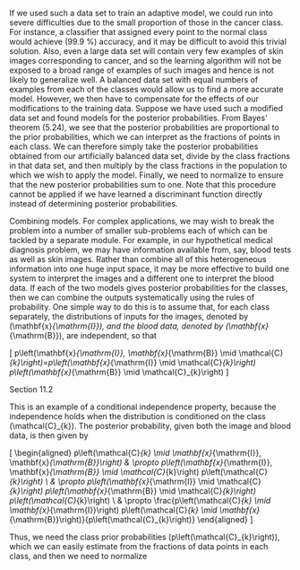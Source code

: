 If we used such a data set to train an adaptive model, we could run into severe difficulties due to the small proportion of those in the cancer class. For instance, a classifier that assigned every point to the normal class would achieve \(99.9 \%\) accuracy, and it may be difficult to avoid this trivial solution. Also, even a large data set will contain very few examples of skin images corresponding to cancer, and so the learning algorithm will not be exposed to a broad range of examples of such images and hence is not likely to generalize well. A balanced data set with equal numbers of examples from each of the classes would allow us to find a more accurate model. However, we then have to compensate for the effects of our modifications to the training data. Suppose we have used such a modified data set and found models for the posterior probabilities. From Bayes' theorem (5.24), we see that the posterior probabilities are proportional to the prior probabilities, which we can interpret as the fractions of points in each class. We can therefore simply take the posterior probabilities obtained from our artificially balanced data set, divide by the class fractions in that data set, and then multiply by the class fractions in the population to which we wish to apply the model. Finally, we need to normalize to ensure that the new posterior probabilities sum to one. Note that this procedure cannot be applied if we have learned a discriminant function directly instead of determining posterior probabilities.

Combining models. For complex applications, we may wish to break the problem into a number of smaller sub-problems each of which can be tackled by a separate module. For example, in our hypothetical medical diagnosis problem, we may have information available from, say, blood tests as well as skin images. Rather than combine all of this heterogeneous information into one huge input space, it may be more effective to build one system to interpret the images and a different one to interpret the blood data. If each of the two models gives posterior probabilities for the classes, then we can combine the outputs systematically using the rules of probability. One simple way to do this is to assume that, for each class separately, the distributions of inputs for the images, denoted by \(\mathbf{x}_{\mathrm{I}}\), and the blood data, denoted by \(\mathbf{x}_{\mathrm{B}}\), are independent, so that

\[
p\left(\mathbf{x}_{\mathrm{I}}, \mathbf{x}_{\mathrm{B}} \mid \mathcal{C}_{k}\right)=p\left(\mathbf{x}_{\mathrm{I}} \mid \mathcal{C}_{k}\right) p\left(\mathbf{x}_{\mathrm{B}} \mid \mathcal{C}_{k}\right)
\]

Section 11.2

This is an example of a conditional independence property, because the independence holds when the distribution is conditioned on the class \(\mathcal{C}_{k}\). The posterior probability, given both the image and blood data, is then given by

\[
\begin{aligned}
p\left(\mathcal{C}_{k} \mid \mathbf{x}_{\mathrm{I}}, \mathbf{x}_{\mathrm{B}}\right) & \propto p\left(\mathbf{x}_{\mathrm{I}}, \mathbf{x}_{\mathrm{B}} \mid \mathcal{C}_{k}\right) p\left(\mathcal{C}_{k}\right) \\
& \propto p\left(\mathbf{x}_{\mathrm{I}} \mid \mathcal{C}_{k}\right) p\left(\mathbf{x}_{\mathrm{B}} \mid \mathcal{C}_{k}\right) p\left(\mathcal{C}_{k}\right) \\
& \propto \frac{p\left(\mathcal{C}_{k} \mid \mathbf{x}_{\mathrm{I}}\right) p\left(\mathcal{C}_{k} \mid \mathbf{x}_{\mathrm{B}}\right)}{p\left(\mathcal{C}_{k}\right)}
\end{aligned}
\]

Thus, we need the class prior probabilities \(p\left(\mathcal{C}_{k}\right)\), which we can easily estimate from the fractions of data points in each class, and then we need to normalize